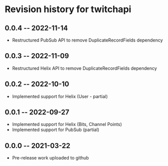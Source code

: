 # Revision history for twitchapi

## 0.0.4 -- 2022-11-14

* Restructured PubSub API to remove DuplicateRecordFields dependency

## 0.0.3 -- 2022-11-09

* Restructured Helix API to remove DuplicateRecordFields dependency

## 0.0.2 -- 2022-10-10

* Implemented support for Helix (User - partial)

## 0.0.1 -- 2022-09-27

* Implemented support for Helix (Bits, Channel Points)
* Implemented support for PubSub (partial)

## 0.0.0 -- 2021-03-22

* Pre-release work uploaded to github
